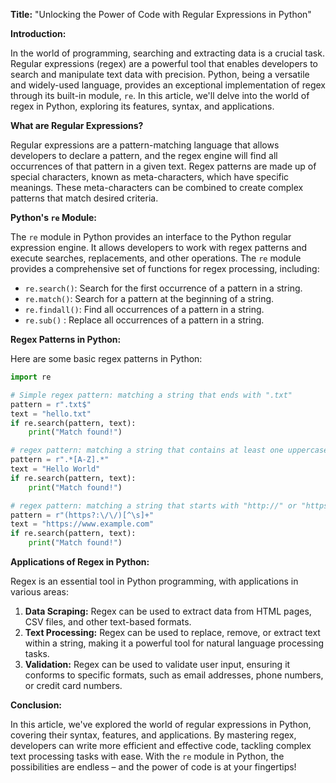 **Title:** "Unlocking the Power of Code with Regular Expressions in Python"

**Introduction:**

In the world of programming, searching and extracting data is a crucial task. Regular expressions (regex) are a powerful tool that enables developers to search and manipulate text data with precision. Python, being a versatile and widely-used language, provides an exceptional implementation of regex through its built-in module, `re`. In this article, we'll delve into the world of regex in Python, exploring its features, syntax, and applications.

**What are Regular Expressions?**

Regular expressions are a pattern-matching language that allows developers to declare a pattern, and the regex engine will find all occurrences of that pattern in a given text. Regex patterns are made up of special characters, known as meta-characters, which have specific meanings. These meta-characters can be combined to create complex patterns that match desired criteria.

**Python's `re` Module:**

The `re` module in Python provides an interface to the Python regular expression engine. It allows developers to work with regex patterns and execute searches, replacements, and other operations. The `re` module provides a comprehensive set of functions for regex processing, including:

* `re.search()`: Search for the first occurrence of a pattern in a string.
* `re.match()`: Search for a pattern at the beginning of a string.
* `re.findall()`: Find all occurrences of a pattern in a string.
* `re.sub()` : Replace all occurrences of a pattern in a string.

**Regex Patterns in Python:**

Here are some basic regex patterns in Python:
```python
import re

# Simple regex pattern: matching a string that ends with ".txt"
pattern = r".txt$"
text = "hello.txt"
if re.search(pattern, text):
    print("Match found!")

# regex pattern: matching a string that contains at least one uppercase letter
pattern = r".*[A-Z].*"
text = "Hello World"
if re.search(pattern, text):
    print("Match found!")

# regex pattern: matching a string that starts with "http://" or "https://"
pattern = r"(https?:\/\/)[^\s]+"
text = "https://www.example.com"
if re.search(pattern, text):
    print("Match found!")
```
**Applications of Regex in Python:**

Regex is an essential tool in Python programming, with applications in various areas:

1. **Data Scraping:** Regex can be used to extract data from HTML pages, CSV files, and other text-based formats.
2. **Text Processing:** Regex can be used to replace, remove, or extract text within a string, making it a powerful tool for natural language processing tasks.
3. **Validation:** Regex can be used to validate user input, ensuring it conforms to specific formats, such as email addresses, phone numbers, or credit card numbers.

**Conclusion:**

In this article, we've explored the world of regular expressions in Python, covering their syntax, features, and applications. By mastering regex, developers can write more efficient and effective code, tackling complex text processing tasks with ease. With the `re` module in Python, the possibilities are endless – and the power of code is at your fingertips!